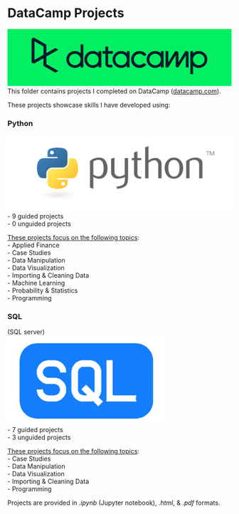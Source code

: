 # DataCamp Projects
![DataCamp Logo](../assets/datacamp.png)  
This folder contains projects I completed on DataCamp ([datacamp.com](datacamp.com)). 

These projects showcase skills I have developed using:   
   
### Python   
![Python Logo](../assets/python.png)    
	- 9 guided projects   
	- 0 unguided projects   
   
<ins>These projects focus on the following topics</ins>:   
	- Applied Finance   
	- Case Studies   
	- Data Manipulation   
	- Data Visualization   
	- Importing & Cleaning Data   
	- Machine Learning   
	- Probability & Statistics   
	- Programming   
   
   
### SQL   
(SQL server)   
![SQL Logo](../assets/SQL.png)   
	- 7 guided projects   
	- 3 unguided projects   
   
<ins>These projects focus on the following topics</ins>:   
	- Case Studies   
	- Data Manipulation   
	- Data Visualization   
	- Importing & Cleaning Data   
	- Programming   
   

Projects are provided in *.ipynb* (Jupyter notebook), *.html*, & *.pdf* formats.
